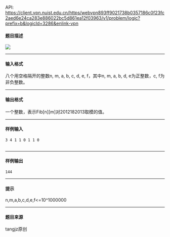 API: https://client.vpn.nuist.edu.cn/https/webvpn893ff9021738b0357186c0f23fc2aed6e24ca283e886022bc5d861ea12f03963/v1/problem/logic?prefix=b&logicId=3286&enlink-vpn

#### 题目描述

![](../file/3286_0.jpg)

---

#### 输入格式

八个用空格隔开的整数n, m, a, b, c, d, e, f，其中n, m, a, b, d, e为正整数，c, f为非负整数。

---

#### 输出格式

一个整数，表示Fib\[n\]\[m\]对2012182013取模的值。

---

#### 样例输入
```
3 4 1 1 0 1 1 0


```

---

#### 样例输出
```
144

```

---

#### 提示

n,m,a,b,c,d,e,f<=10^1000000

---

#### 题目来源

tangjz原创